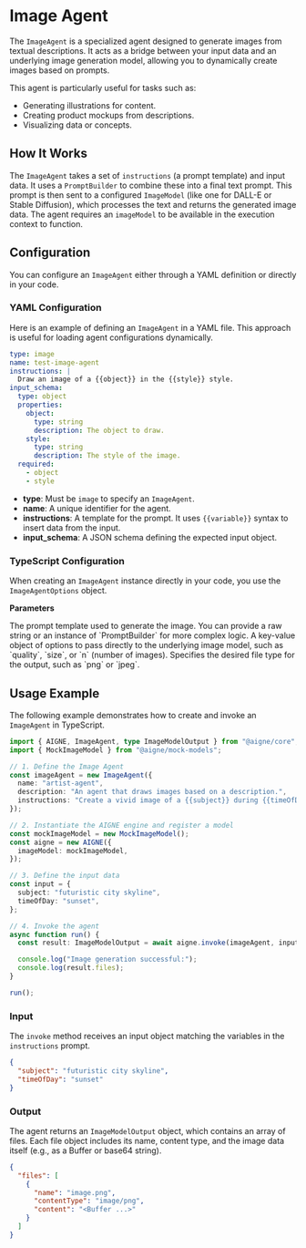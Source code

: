 # Image Agent

The `ImageAgent` is a specialized agent designed to generate images from textual descriptions. It acts as a bridge between your input data and an underlying image generation model, allowing you to dynamically create images based on prompts.

This agent is particularly useful for tasks such as:
- Generating illustrations for content.
- Creating product mockups from descriptions.
- Visualizing data or concepts.

## How It Works

The `ImageAgent` takes a set of `instructions` (a prompt template) and input data. It uses a `PromptBuilder` to combine these into a final text prompt. This prompt is then sent to a configured `ImageModel` (like one for DALL-E or Stable Diffusion), which processes the text and returns the generated image data. The agent requires an `imageModel` to be available in the execution context to function.

## Configuration

You can configure an `ImageAgent` either through a YAML definition or directly in your code.

### YAML Configuration

Here is an example of defining an `ImageAgent` in a YAML file. This approach is useful for loading agent configurations dynamically.

```yaml test-image-agent.yaml icon=mdi:file-yaml
type: image
name: test-image-agent
instructions: |
  Draw an image of a {{object}} in the {{style}} style.
input_schema:
  type: object
  properties:
    object:
      type: string
      description: The object to draw.
    style:
      type: string
      description: The style of the image.
  required:
    - object
    - style
```

- **type**: Must be `image` to specify an `ImageAgent`.
- **name**: A unique identifier for the agent.
- **instructions**: A template for the prompt. It uses `{{variable}}` syntax to insert data from the input.
- **input\_schema**: A JSON schema defining the expected input object.

### TypeScript Configuration

When creating an `ImageAgent` instance directly in your code, you use the `ImageAgentOptions` object.

**Parameters**

<x-field-group>
  <x-field data-name="instructions" data-type="string | PromptBuilder" data-required="true">
    <x-field-desc markdown>The prompt template used to generate the image. You can provide a raw string or an instance of `PromptBuilder` for more complex logic.</x-field-desc>
  </x-field>
  <x-field data-name="modelOptions" data-type="Record<string, any>" data-required="false">
    <x-field-desc markdown>A key-value object of options to pass directly to the underlying image model, such as `quality`, `size`, or `n` (number of images).</x-field-desc>
  </x-field>
  <x-field data-name="outputFileType" data-type="FileType" data-required="false">
    <x-field-desc markdown>Specifies the desired file type for the output, such as `png` or `jpeg`.</x-field-desc>
  </x-field>
</x-field-group>

## Usage Example

The following example demonstrates how to create and invoke an `ImageAgent` in TypeScript.

```typescript ImageAgent Example icon=logos:typescript
import { AIGNE, ImageAgent, type ImageModelOutput } from "@aigne/core";
import { MockImageModel } from "@aigne/mock-models";

// 1. Define the Image Agent
const imageAgent = new ImageAgent({
  name: "artist-agent",
  description: "An agent that draws images based on a description.",
  instructions: "Create a vivid image of a {{subject}} during {{timeOfDay}}.",
});

// 2. Instantiate the AIGNE engine and register a model
const mockImageModel = new MockImageModel();
const aigne = new AIGNE({
  imageModel: mockImageModel,
});

// 3. Define the input data
const input = {
  subject: "futuristic city skyline",
  timeOfDay: "sunset",
};

// 4. Invoke the agent
async function run() {
  const result: ImageModelOutput = await aigne.invoke(imageAgent, input);

  console.log("Image generation successful:");
  console.log(result.files);
}

run();

```

### Input

The `invoke` method receives an input object matching the variables in the `instructions` prompt.

```json Input icon=mdi:code-json
{
  "subject": "futuristic city skyline",
  "timeOfDay": "sunset"
}
```

### Output

The agent returns an `ImageModelOutput` object, which contains an array of files. Each file object includes its name, content type, and the image data itself (e.g., as a Buffer or base64 string).

```json Example Response icon=mdi:code-json
{
  "files": [
    {
      "name": "image.png",
      "contentType": "image/png",
      "content": "<Buffer ...>"
    }
  ]
}
```